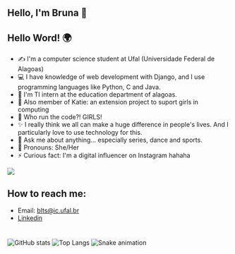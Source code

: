 ## Hello, I'm Bruna 👋

## Hello Word! 🌍

- ✍ I'm a computer science student at Ufal (Universidade Federal de Alagoas)
- 💻 I have knowledge of web development with Django,
and I use programming languages like Python, C and Java.
- 🚀 I'm TI intern at the education department of alagoas.
- 💃 Also member of Katie: an extension project to suport girls in computing
- 👯 Who run the code?! GIRLS!
- ✨ I really think we all can make a huge difference in people's lives.
And I particularly love to use technology for this.
- 💬 Ask me about anything... especially series, dance and sports.
- 💜 Pronouns: She/Her
- ⚡ Curious fact: I'm a digital influencer on Instagram hahaha
<a href="https://www.instagram.com/bruninhaltorres" alt="Instagram" target="_blank">
  <img src="https://img.shields.io/badge/-Instagram-DF0174?style=for-the-badge&labelColor=DF0174&logo=instagram&logoColor=white&link=https://www.instagram.com/bruninhaltorres">
</a>

## How to reach me:

- Email: blts@ic.ufal.br
- [Linkedin](https://www.linkedin.com/in/bruna-leal-torres-silva-683a641b8/)
#
![GitHub stats](https://github-readme-stats.vercel.app/api?username=bruninhaltorres&show_icons=true&theme=radical)
![Top Langs](https://github-readme-stats.vercel.app/api/top-langs/?username=bruninhaltorres&layout=compact&theme=radical)
![Snake animation](https://github.com/USERNAME/USERNAME/blob/output/github-contribution-grid-snake.svg)

